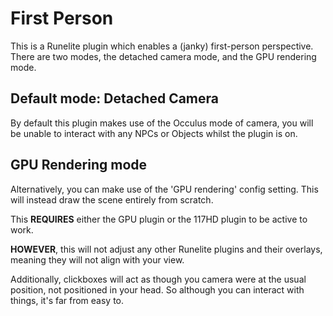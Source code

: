 # First Person

This is a Runelite plugin which enables a (janky) first-person perspective. There are two modes, the detached camera mode, and the GPU rendering mode.

## Default mode: Detached Camera

By default this plugin makes use of the Occulus mode of camera, you will be unable to interact with any NPCs or Objects whilst the plugin is on.

## GPU Rendering mode

Alternatively, you can make use of the 'GPU rendering' config setting. This will instead draw the scene entirely from scratch.

This **REQUIRES** either the GPU plugin or the 117HD plugin to be active to work.

**HOWEVER**, this will not adjust any other Runelite plugins and their overlays, meaning they will not align with your view. 

Additionally, clickboxes will act as though you camera were at the usual position, not positioned in your head. So although you can interact with things, it's far from easy to.
